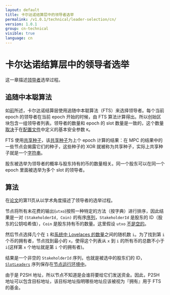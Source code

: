 ```yaml
---
layout: default
title: 卡尔达诺结算层中的领导者选举
permalink: /v1.0.1/technical/leader-selection/cn/
version: 1.0.1
group: cn-technical
visible: true
language: cn
---
```

<!-- Reviewed at e1d0f9fb37a3f1378341716916f0321fb55698df -->

# 卡尔达诺结算层中的领导者选举

这一章描述[领导者](/glossary/#slot-leader)选举过程。

## 追随中本聪算法

如[前](/cardano/proof-of-stake/#follow-the-satoshi)所述，卡尔达诺结算层使用追随中本聪算法（FTS）来选择领导者。每个当前 epoch 的领导者在当前 epoch 开始的时候，由 FTS 算法计算得出。所以创始区块包含一组领导者列表。领导者的数量和 epoch 的 slot 数量是一致的，这个数量[取决](https://github.com/input-output-hk/cardano-sl/blob/5f7b619c6ec9056c6fe778d862c426233af165df/core/Pos/Core/Constants/Raw.hs#L136)于在[配置文件](https://github.com/input-output-hk/cardano-sl/blob/446444070ee09857603797a90af970fff215c8c5/core/constants.yaml#L10)中定义的基本安全参数 `K`。

FTS 使用[共享种子](https://github.com/input-output-hk/cardano-sl/blob/446444070ee09857603797a90af970fff215c8c5/core/Pos/Core/Types.hs#L256)，该[共享种子](https://github.com/input-output-hk/cardano-sl/blob/446444070ee09857603797a90af970fff215c8c5/core/Pos/Core/Types.hs#L256)为上个 epoch 计算的结果：在 MPC 的结果中的一些节点会揭露它们的种子，这些种子的 XOR 就被称为共享种子，实际上共享种子就是一个[字符串](https://github.com/input-output-hk/cardano-sl/blob/446444070ee09857603797a90af970fff215c8c5/core/Pos/Core/Types.hs#L257)。

股东被选举为领导者的概率与股东持有的币的数量相关。同一个股东可以在同一个 epoch 里面被选举为多个 slot 的领导者。

## 算法

在[论文](/glossary/#论文)的第11页从以学术角度描述了领导者的选举过程。

节点将所有未花费的输出(`utxo`)按照一种特定的方法（按字典）进行排序，因此结果是一对 `(StakeholderId, Coin)` 的有序[序列](https://github.com/input-output-hk/cardano-sl/blob/1f866450a8a530c119e3fc9edb84c97c56417aa2/src/Pos/Genesis.hs#L177)，`StakeholderId` 是股东的 ID（股东的公钥哈希值），`Coin` 是股东持有币的数量。这里假设 `utxo` [不是空的](https://github.com/input-output-hk/cardano-sl/blob/1f866450a8a530c119e3fc9edb84c97c56417aa2/src/Pos/Lrc/FtsPure.hs#L52)。

然后节点选择几个在 `1` 和[系统中 Lovelaces 的数量](https://github.com/input-output-hk/cardano-sl/blob/1f866450a8a530c119e3fc9edb84c97c56417aa2/src/Pos/Lrc/FtsPure.hs#L49)之间的随机数 `i`。为了找到第 `i` 个币的拥有者，节点找到最小的 `x`，使得这个列表从 `x` 到 `i` 的所有币的总数不小于 `i`(这样第 `x` 个地址就是第 `i` 个的拥有者)。


结果是一个非空的 `StakeholderId` 序列，也就是被选中的股东们的 ID，[`SlotLeaders`](https://github.com/input-output-hk/cardano-sl/blob/5f7b619c6ec9056c6fe778d862c426233af165df/core/Pos/Core/Types.hs#L264) 序列保存在[节点运行环境中](https://github.com/input-output-hk/cardano-sl/blob/da70b2597aab352d7574a3946a366395b09e97eb/node/src/Pos/Context/Context.hs#L94)。

由于是 P2SH 地址，所以节点不知道是会谁将要给它们发送资金。因此，P2SH 地址可以包含目标地址，该目标地址指明哪些地址应该被视为『拥有』用于 FTS 的基金。
